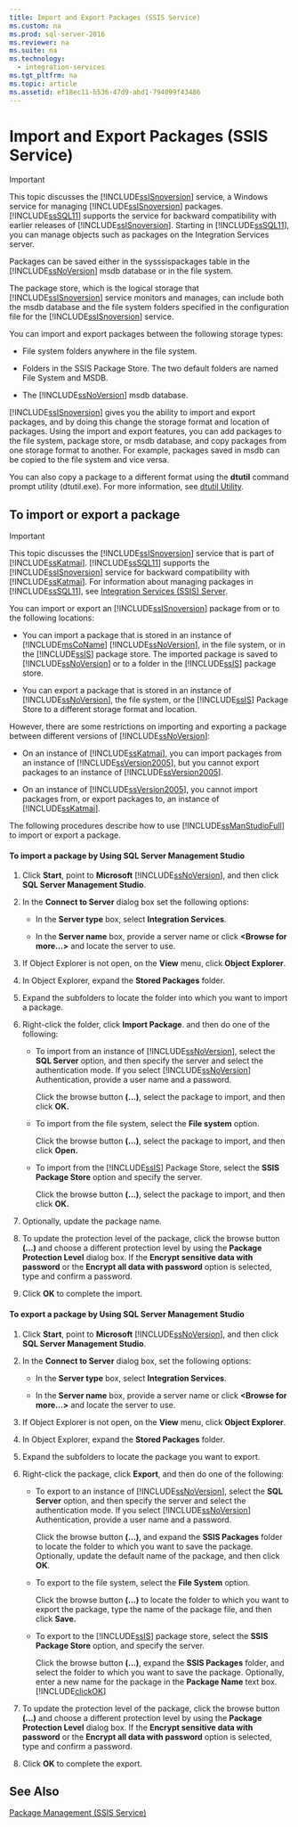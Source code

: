 ```yaml
---
title: Import and Export Packages (SSIS Service)
ms.custom: na
ms.prod: sql-server-2016
ms.reviewer: na
ms.suite: na
ms.technology: 
  - integration-services
ms.tgt_pltfrm: na
ms.topic: article
ms.assetid: ef18ec11-b536-47d9-abd1-794099f43486
---
```

# Import and Export Packages (SSIS Service)
    
> [!IMPORTANT]  
>  This topic discusses the [!INCLUDE[ssISnoversion](../../Token\Other/ssISnoversion_md.md)] service, a Windows service for managing [!INCLUDE[ssISnoversion](../../Token\Other/ssISnoversion_md.md)] packages. [!INCLUDE[ssSQL11](../../Token\Other/ssSQL11_md.md)] supports the service for backward compatibility with earlier releases of [!INCLUDE[ssISnoversion](../../Token\Other/ssISnoversion_md.md)]. Starting in [!INCLUDE[ssSQL11](../../Token\Other/ssSQL11_md.md)], you can manage objects such as packages on the Integration Services server.  
  
 Packages can be saved either in the sysssispackages table in the [!INCLUDE[ssNoVersion](../../Token\Other/ssNoVersion_md.md)] msdb database or in the file system.  
  
 The package store, which is the logical storage that [!INCLUDE[ssISnoversion](../../Token\Other/ssISnoversion_md.md)] service monitors and manages, can include both the msdb database and the file system folders specified in the configuration file for the [!INCLUDE[ssISnoversion](../../Token\Other/ssISnoversion_md.md)] service.  
  
 You can import and export packages between the following storage types:  
  
-   File system folders anywhere in the file system.  
  
-   Folders in the SSIS Package Store. The two default folders are named File System and MSDB.  
  
-   The [!INCLUDE[ssNoVersion](../../Token\Other/ssNoVersion_md.md)] msdb database.  
  
 [!INCLUDE[ssISnoversion](../../Token\Other/ssISnoversion_md.md)] gives you the ability to import and export packages, and by doing this change the storage format and location of packages. Using the import and export features, you can add packages to the file system, package store, or msdb database, and copy packages from one storage format to another. For example, packages saved in msdb can be copied to the file system and vice versa.  
  
 You can also copy a package to a different format using the **dtutil** command prompt utility \(dtutil.exe\). For more information, see [dtutil Utility](../../Topics\TopicNameNotContainA/dtutil-Utility.md).  
  
## To import or export a package  
  
> [!IMPORTANT]  
>  This topic discusses the [!INCLUDE[ssISnoversion](../../Token\Other/ssISnoversion_md.md)] service that is part of [!INCLUDE[ssKatmai](../../Token\Other/ssKatmai_md.md)]. [!INCLUDE[ssSQL11](../../Token\Other/ssSQL11_md.md)] supports the [!INCLUDE[ssISnoversion](../../Token\Other/ssISnoversion_md.md)] service for backward compatibility with [!INCLUDE[ssKatmai](../../Token\Other/ssKatmai_md.md)]. For information about managing packages in [!INCLUDE[ssSQL11](../../Token\Other/ssSQL11_md.md)], see [Integration Services &#40;SSIS&#41; Server](../../Topics\TopicNameNotContainA/Integration-Services--SSIS--Server.md).  
  
 You can import or export an [!INCLUDE[ssISnoversion](../../Token\Other/ssISnoversion_md.md)] package from or to the following locations:  
  
-   You can import a package that is stored in an instance of [!INCLUDE[msCoName](../../Token\Other/msCoName_md.md)] [!INCLUDE[ssNoVersion](../../Token\Other/ssNoVersion_md.md)], in the file system, or in the [!INCLUDE[ssIS](../../Token\Other/ssIS_md.md)] package store. The imported package is saved to [!INCLUDE[ssNoVersion](../../Token\Other/ssNoVersion_md.md)] or to a folder in the [!INCLUDE[ssIS](../../Token\Other/ssIS_md.md)] package store.  
  
-   You can export a package that is stored in an instance of [!INCLUDE[ssNoVersion](../../Token\Other/ssNoVersion_md.md)], the file system, or the [!INCLUDE[ssIS](../../Token\Other/ssIS_md.md)] Package Store to a different storage format and location.  
  
 However, there are some restrictions on importing and exporting a package between different versions of [!INCLUDE[ssNoVersion](../../Token\Other/ssNoVersion_md.md)]:  
  
-   On an instance of [!INCLUDE[ssKatmai](../../Token\Other/ssKatmai_md.md)], you can import packages from an instance of [!INCLUDE[ssVersion2005](../../Token\Other/ssVersion2005_md.md)], but you cannot export packages to an instance of [!INCLUDE[ssVersion2005](../../Token\Other/ssVersion2005_md.md)].  
  
-   On an instance of [!INCLUDE[ssVersion2005](../../Token\Other/ssVersion2005_md.md)], you cannot import packages from, or export packages to, an instance of [!INCLUDE[ssKatmai](../../Token\Other/ssKatmai_md.md)].  
  
 The following procedures describe how to use [!INCLUDE[ssManStudioFull](../../Token\Other/ssManStudioFull_md.md)] to import or export a package.  
  
#### To import a package by Using SQL Server Management Studio  
  
1.  Click **Start**, point to **Microsoft** [!INCLUDE[ssNoVersion](../../Token\Other/ssNoVersion_md.md)], and then click **SQL Server Management Studio**.  
  
2.  In the **Connect to Server** dialog box set the following options:  
  
    -   In the **Server type** box, select **Integration Services**.  
  
    -   In the **Server name** box, provide a server name or click **\<Browse for more…\>** and locate the server to use.  
  
3.  If Object Explorer is not open, on the **View** menu, click **Object Explorer**.  
  
4.  In Object Explorer, expand the **Stored Packages** folder.  
  
5.  Expand the subfolders to locate the folder into which you want to import a package.  
  
6.  Right\-click the folder, click **Import Package**. and then do one of the following:  
  
    -   To import from an instance of [!INCLUDE[ssNoVersion](../../Token\Other/ssNoVersion_md.md)], select the **SQL Server** option, and then specify the server and select the authentication mode. If you select [!INCLUDE[ssNoVersion](../../Token\Other/ssNoVersion_md.md)] Authentication, provide a user name and a password.  
  
         Click the browse button **\(…\)**, select the package to import, and then click **OK.**  
  
    -   To import from the file system, select the **File system** option.  
  
         Click the browse button **\(…\)**, select the package to import, and then click **Open.**  
  
    -   To import from the [!INCLUDE[ssIS](../../Token\Other/ssIS_md.md)] Package Store, select the **SSIS Package Store** option and specify the server.  
  
         Click the browse button **\(…\)**, select the package to import, and then click **OK.**  
  
7.  Optionally, update the package name.  
  
8.  To update the protection level of the package, click the browse button **\(…\)** and choose a different protection level by using the **Package Protection Level** dialog box. If the **Encrypt sensitive data with password** or the **Encrypt all data with password** option is selected, type and confirm a password.  
  
9. Click **OK** to complete the import.  
  
#### To export a package by Using SQL Server Management Studio  
  
1.  Click **Start**, point to **Microsoft** [!INCLUDE[ssNoVersion](../../Token\Other/ssNoVersion_md.md)], and then click **SQL Server Management Studio**.  
  
2.  In the **Connect to Server** dialog box, set the following options:  
  
    -   In the **Server type** box, select **Integration Services**.  
  
    -   In the **Server name** box, provide a server name or click **\<Browse for more…\>** and locate the server to use.  
  
3.  If Object Explorer is not open, on the **View** menu, click **Object Explorer**.  
  
4.  In Object Explorer, expand the **Stored Packages** folder.  
  
5.  Expand the subfolders to locate the package you want to export.  
  
6.  Right\-click the package, click **Export**, and then do one of the following:  
  
    -   To export to an instance of [!INCLUDE[ssNoVersion](../../Token\Other/ssNoVersion_md.md)], select the **SQL Server** option, and then specify the server and select the authentication mode. If you select [!INCLUDE[ssNoVersion](../../Token\Other/ssNoVersion_md.md)] Authentication, provide a user name and a password.  
  
         Click the browse button **\(…\)**, and expand the **SSIS Packages** folder to locate the folder to which you want to save the package. Optionally, update the default name of the package, and then click **OK**.  
  
    -   To export to the file system, select the **File System** option.  
  
         Click the browse button **\(…\)** to locate the folder to which you want to export the package, type the name of the package file, and then click **Save.**  
  
    -   To export to the [!INCLUDE[ssIS](../../Token\Other/ssIS_md.md)] package store, select the **SSIS Package Store** option, and specify the server.  
  
         Click the browse button **\(…\)**, expand the **SSIS Packages** folder, and select the folder to which you want to save the package. Optionally, enter a new name for the package in the **Package Name** text box. [!INCLUDE[clickOK](../../Token\Other/clickOK_md.md)]  
  
7.  To update the protection level of the package, click the browse button **\(…\)** and choose a different protection level by using the **Package Protection Level** dialog box. If the **Encrypt sensitive data with password** or the **Encrypt all data with password** option is selected, type and confirm a password.  
  
8.  Click **OK** to complete the export.  
  
## See Also  
 [Package Management &#40;SSIS Service&#41;](../../Topics\TopicNameNotContainA/Package-Management--SSIS-Service-.md)  
  
  